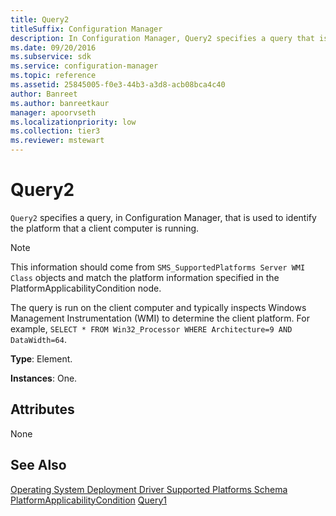 ```yaml
---
title: Query2
titleSuffix: Configuration Manager
description: In Configuration Manager, Query2 specifies a query that is used to identify the platform that a client computer is running. This information should come from SMS_SupportedPlatforms Server WMI class objects and match the platform information specified in the PlatformApplicabilityCondition node.
ms.date: 09/20/2016
ms.subservice: sdk
ms.service: configuration-manager
ms.topic: reference
ms.assetid: 25845005-f0e3-44b3-a3d8-acb08bca4c40
author: Banreet
ms.author: banreetkaur
manager: apoorvseth
ms.localizationpriority: low
ms.collection: tier3
ms.reviewer: mstewart
---
```

# Query2
`Query2` specifies a query, in Configuration Manager, that is used to identify the platform that a client computer is running.

> [!NOTE]
>  This information should come from `SMS_SupportedPlatforms Server WMI Class` objects and match the platform information specified in the PlatformApplicabilityCondition node.

 The query is run on the client computer and typically inspects Windows Management Instrumentation (WMI) to determine the client platform. For example, `SELECT * FROM Win32_Processor WHERE Architecture=9 AND DataWidth=64`.

 **Type**: Element.

 **Instances**: One.

## Attributes
 None

## See Also
 [Operating System Deployment Driver Supported Platforms Schema](../../../develop/reference/osd/operating-system-deployment-driver-supported-platforms-schema.md)
 [PlatformApplicabilityCondition](../../../develop/reference/osd/platformapplicabilitycondition.md)
 [Query1](../../../develop/reference/osd/query1.md)
